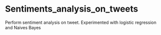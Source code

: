 # Sentiments_analysis_on_tweets
Perform sentiment analysis on tweet.
Experimented with logistic regression and  Naives Bayes
